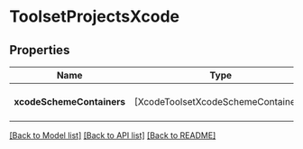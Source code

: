 # ToolsetProjectsXcode

## Properties
Name | Type | Description | Notes
------------ | ------------- | ------------- | -------------
**xcodeSchemeContainers** | [XcodeToolsetXcodeSchemeContainers] | The Xcode scheme containers | 

[[Back to Model list]](../README.md#documentation-for-models) [[Back to API list]](../README.md#documentation-for-api-endpoints) [[Back to README]](../README.md)


